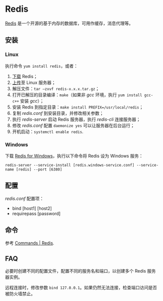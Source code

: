 # Redis

[Redis](https://redis.io/) 是一个开源的基于内存的数据库，可用作缓存，消息代理等。

## 安装

### Linux

执行命令 `yum install redis`，或者：

1. [下载](https://redis.io/download) Redis；
2. [上传](../linux.md#upload-and-download)至 Linux 服务器；
3. 解压文件：`tar –zxvf redis-x.x.x.tar.gz`；
4. 打开已解压的目录编译：`make`（如果非 _gcc_ 环境，执行 `yum install gcc-c++` 安装 _gcc_）；
5. 安装 Redis 到指定目录：`make install PREFIX=/usr/local/redis`；
6. 复制 _redis.conf_ 到安装目录，并修改相关参数；
7. 执行 _redis-server_ 启动 Redis 服务器，执行 _redis-cli_ 连接服务器；
8. 修改 _redis.conf_ 配置 `daemonize yes` 可以让服务器在后台运行；
9. 开机启动：`systemctl enable redis`.

### Windows

下载 [Redis for Windows](https://github.com/microsoftarchive/redis/releases)，执行以下命令将 Redis 设为 Windows 服务：

```shell
redis-server --service-install [redis.windows-service.conf] --service-name [redis] --port [6380]
```

## 配置

_redis.conf_ 配置项：

- bind [host1] [host2]
- requirepass [password]

## 命令

参考 [Commands | Redis](https://redis.io/commands/).

## FAQ

必要时创建不同的配置文件，配置不同的服务名和端口，以创建多个 Redis 服务器实例。

远程连接时，修改参数 `bind 127.0.0.1`。如果仍然无法连接，检查端口访问是否被防火墙禁止。
